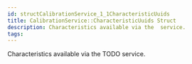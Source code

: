 ```yaml
---
id: structCalibrationService_1_1CharacteristicUuids
title: CalibrationService::CharacteristicUuids Struct
description: Characteristics available via the  service.
tags:
---
```

Characteristics available via the TODO service.
